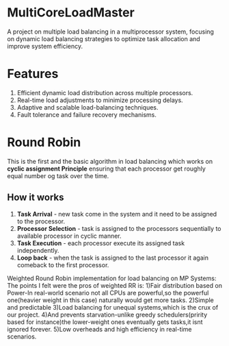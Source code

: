 
# MultiCoreLoadMaster
A project on multiple load balancing in a multiprocessor system, focusing on dynamic load balancing strategies to optimize task allocation and improve system efficiency.
# Features
1. Efficient dynamic load distribution across multiple processors.
2. Real-time load adjustments to minimize processing delays.
3. Adaptive and scalable load-balancing techniques.
4. Fault tolerance and failure recovery mechanisms.   
# Round Robin
This is the first and the basic algorithm in load balancing which works on **cyclic assignment Principle** ensuring that each processor get roughly equal number og task over the time.
## How it works
1. **Task Arrival** - new task come in the system and it need to be assigned to the processor.
2. **Processor Selection** - task is assigned to the processors sequentially to available processor in cyclic manner.
3. **Task Execution** - each processor execute its assigned task independently.
4. **Loop back** - when the task is assigned to the last processor it again comeback to the first processor.


Weighted Round Robin implementation for load balancing on MP Systems:
The points I felt were the pros of weighted RR is:
1)Fair distribution based on Power-In real-world scenario not all CPUs are powerful,so the powerful one(heavier weight in this case) naturally would get more tasks.
2)Simple and predictable
3)Load balancing for unequal systems,which is the crux of our project.
4)And prevents starvation-unlike greedy schedulers(pririty based for instance)the lower-weight ones eventually gets tasks,it isnt ignored forever.
5)Low overheads and high efficiency in real-time scenarios.

